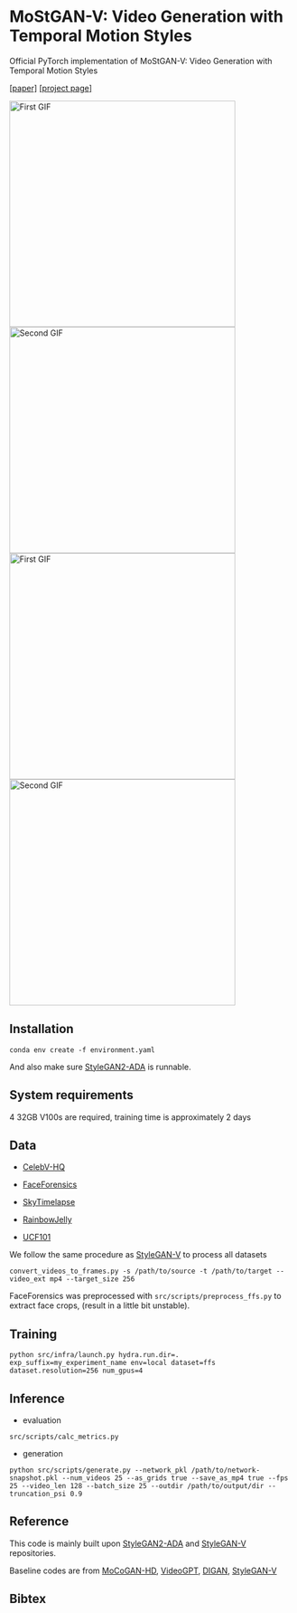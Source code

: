 # MoStGAN-V: Video Generation with Temporal Motion Styles

Official PyTorch implementation of MoStGAN-V: Video Generation with Temporal Motion Styles

[[paper]]() [[project page]](https://xiaoqian-shen.github.io/MoStGAN-V/)

<div style="display: flex; flex-direction: row;">
  <div style="flex: 1;">
    <img src="assets/ffs.gif" alt="First GIF" style="width: 300pt;">
    <img src="assets/celebv.gif" alt="Second GIF" style="width: 300pt;">
  </div>
</div>
<div style="display: flex; flex-direction: row;">
  <div style="flex: 1;">
    <img src="assets/jelly.gif" alt="First GIF" style="width: 300pt;">
    <img src="assets/sky.gif" alt="Second GIF" style="width: 300pt;">
  </div>
</div>



## Installation

```
conda env create -f environment.yaml
```

And also make sure [StyleGAN2-ADA](https://github.com/NVlabs/stylegan2-ada-pytorch#requirements) is runnable. 

## System requirements

4 32GB V100s are required, training time is approximately 2 days

## Data

+ [CelebV-HQ](https://celebv-hq.github.io)
+ [FaceForensics](https://github.com/ondyari/FaceForensics)

+ [SkyTimelapse](https://github.com/weixiong-ur/mdgan)
+ [RainbowJelly](https://www.youtube.com/watch?v=P8Bit37hlsQ)
+ [UCF101](https://www.crcv.ucf.edu/data/UCF101.php)

We follow the same procedure as [StyleGAN-V](https://github.com/universome/stylegan-v) to process all datasets

```
convert_videos_to_frames.py -s /path/to/source -t /path/to/target --video_ext mp4 --target_size 256
```

FaceForensics was preprocessed with `src/scripts/preprocess_ffs.py` to extract face crops, (result in a little bit unstable).

## Training

```
python src/infra/launch.py hydra.run.dir=. exp_suffix=my_experiment_name env=local dataset=ffs dataset.resolution=256 num_gpus=4
```

## Inference

+ evaluation

```
src/scripts/calc_metrics.py
```

+ generation

```
python src/scripts/generate.py --network_pkl /path/to/network-snapshot.pkl --num_videos 25 --as_grids true --save_as_mp4 true --fps 25 --video_len 128 --batch_size 25 --outdir /path/to/output/dir --truncation_psi 0.9
```

## Reference

This code is mainly built upon [StyleGAN2-ADA](https://github.com/NVlabs/stylegan2-ada-pytorch) and [StyleGAN-V](https://github.com/universome/stylegan-v) repositories.

Baseline codes are from [MoCoGAN-HD](https://github.com/snap-research/MoCoGAN-HD), [VideoGPT](https://github.com/wilson1yan/VideoGPT), [DIGAN](https://github.com/sihyun-yu/digan), [StyleGAN-V](https://github.com/universome/stylegan-v)

## Bibtex

